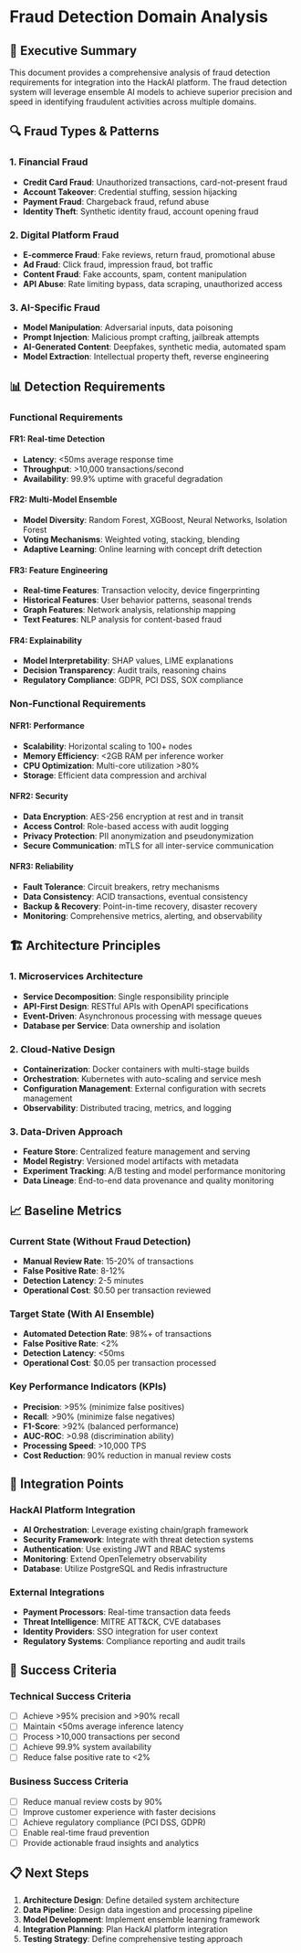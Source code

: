 # Fraud Detection Domain Analysis

## 🎯 Executive Summary

This document provides a comprehensive analysis of fraud detection requirements for integration into the HackAI platform. The fraud detection system will leverage ensemble AI models to achieve superior precision and speed in identifying fraudulent activities across multiple domains.

## 🔍 Fraud Types & Patterns

### 1. Financial Fraud
- **Credit Card Fraud**: Unauthorized transactions, card-not-present fraud
- **Account Takeover**: Credential stuffing, session hijacking
- **Payment Fraud**: Chargeback fraud, refund abuse
- **Identity Theft**: Synthetic identity fraud, account opening fraud

### 2. Digital Platform Fraud
- **E-commerce Fraud**: Fake reviews, return fraud, promotional abuse
- **Ad Fraud**: Click fraud, impression fraud, bot traffic
- **Content Fraud**: Fake accounts, spam, content manipulation
- **API Abuse**: Rate limiting bypass, data scraping, unauthorized access

### 3. AI-Specific Fraud
- **Model Manipulation**: Adversarial inputs, data poisoning
- **Prompt Injection**: Malicious prompt crafting, jailbreak attempts
- **AI-Generated Content**: Deepfakes, synthetic media, automated spam
- **Model Extraction**: Intellectual property theft, reverse engineering

## 📊 Detection Requirements

### Functional Requirements

#### FR1: Real-time Detection
- **Latency**: <50ms average response time
- **Throughput**: >10,000 transactions/second
- **Availability**: 99.9% uptime with graceful degradation

#### FR2: Multi-Model Ensemble
- **Model Diversity**: Random Forest, XGBoost, Neural Networks, Isolation Forest
- **Voting Mechanisms**: Weighted voting, stacking, blending
- **Adaptive Learning**: Online learning with concept drift detection

#### FR3: Feature Engineering
- **Real-time Features**: Transaction velocity, device fingerprinting
- **Historical Features**: User behavior patterns, seasonal trends
- **Graph Features**: Network analysis, relationship mapping
- **Text Features**: NLP analysis for content-based fraud

#### FR4: Explainability
- **Model Interpretability**: SHAP values, LIME explanations
- **Decision Transparency**: Audit trails, reasoning chains
- **Regulatory Compliance**: GDPR, PCI DSS, SOX compliance

### Non-Functional Requirements

#### NFR1: Performance
- **Scalability**: Horizontal scaling to 100+ nodes
- **Memory Efficiency**: <2GB RAM per inference worker
- **CPU Optimization**: Multi-core utilization >80%
- **Storage**: Efficient data compression and archival

#### NFR2: Security
- **Data Encryption**: AES-256 encryption at rest and in transit
- **Access Control**: Role-based access with audit logging
- **Privacy Protection**: PII anonymization and pseudonymization
- **Secure Communication**: mTLS for all inter-service communication

#### NFR3: Reliability
- **Fault Tolerance**: Circuit breakers, retry mechanisms
- **Data Consistency**: ACID transactions, eventual consistency
- **Backup & Recovery**: Point-in-time recovery, disaster recovery
- **Monitoring**: Comprehensive metrics, alerting, and observability

## 🏗️ Architecture Principles

### 1. Microservices Architecture
- **Service Decomposition**: Single responsibility principle
- **API-First Design**: RESTful APIs with OpenAPI specifications
- **Event-Driven**: Asynchronous processing with message queues
- **Database per Service**: Data ownership and isolation

### 2. Cloud-Native Design
- **Containerization**: Docker containers with multi-stage builds
- **Orchestration**: Kubernetes with auto-scaling and service mesh
- **Configuration Management**: External configuration with secrets management
- **Observability**: Distributed tracing, metrics, and logging

### 3. Data-Driven Approach
- **Feature Store**: Centralized feature management and serving
- **Model Registry**: Versioned model artifacts with metadata
- **Experiment Tracking**: A/B testing and model performance monitoring
- **Data Lineage**: End-to-end data provenance and quality monitoring

## 📈 Baseline Metrics

### Current State (Without Fraud Detection)
- **Manual Review Rate**: 15-20% of transactions
- **False Positive Rate**: 8-12%
- **Detection Latency**: 2-5 minutes
- **Operational Cost**: $0.50 per transaction reviewed

### Target State (With AI Ensemble)
- **Automated Detection Rate**: 98%+ of transactions
- **False Positive Rate**: <2%
- **Detection Latency**: <50ms
- **Operational Cost**: $0.05 per transaction processed

### Key Performance Indicators (KPIs)
- **Precision**: >95% (minimize false positives)
- **Recall**: >90% (minimize false negatives)
- **F1-Score**: >92% (balanced performance)
- **AUC-ROC**: >0.98 (discrimination ability)
- **Processing Speed**: >10,000 TPS
- **Cost Reduction**: 90% reduction in manual review costs

## 🔄 Integration Points

### HackAI Platform Integration
- **AI Orchestration**: Leverage existing chain/graph framework
- **Security Framework**: Integrate with threat detection systems
- **Authentication**: Use existing JWT and RBAC systems
- **Monitoring**: Extend OpenTelemetry observability
- **Database**: Utilize PostgreSQL and Redis infrastructure

### External Integrations
- **Payment Processors**: Real-time transaction data feeds
- **Threat Intelligence**: MITRE ATT&CK, CVE databases
- **Identity Providers**: SSO integration for user context
- **Regulatory Systems**: Compliance reporting and audit trails

## 🎯 Success Criteria

### Technical Success Criteria
- [ ] Achieve >95% precision and >90% recall
- [ ] Maintain <50ms average inference latency
- [ ] Process >10,000 transactions per second
- [ ] Achieve 99.9% system availability
- [ ] Reduce false positive rate to <2%

### Business Success Criteria
- [ ] Reduce manual review costs by 90%
- [ ] Improve customer experience with faster decisions
- [ ] Achieve regulatory compliance (PCI DSS, GDPR)
- [ ] Enable real-time fraud prevention
- [ ] Provide actionable fraud insights and analytics

## 📋 Next Steps

1. **Architecture Design**: Define detailed system architecture
2. **Data Pipeline**: Design data ingestion and processing pipeline
3. **Model Development**: Implement ensemble learning framework
4. **Integration Planning**: Plan HackAI platform integration
5. **Testing Strategy**: Define comprehensive testing approach